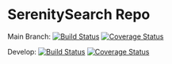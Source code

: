 # SerenitySearch Repo 
Main Branch: 
[![Build Status](https://app.travis-ci.com/gcivil-nyu-org/INET-Team-2-F2022.svg?branch=main)](https://app.travis-ci.com/gcivil-nyu-org/INET-Team-2-F2022)
[![Coverage Status](https://coveralls.io/repos/github/gcivil-nyu-org/INET-Team-2-F2022/badge.svg?branch=main)](https://coveralls.io/github/gcivil-nyu-org/INET-Team-2-F2022?branch=main)


Develop: 
[![Build Status](https://app.travis-ci.com/gcivil-nyu-org/INET-Team-2-F2022.svg?branch=develop)](https://app.travis-ci.com/gcivil-nyu-org/INET-Team-2-F2022)
[![Coverage Status](https://coveralls.io/repos/github/gcivil-nyu-org/INET-Team-2-F2022/badge.svg?branch=develop)](https://coveralls.io/github/gcivil-nyu-org/INET-Team-2-F2022?branch=develop)

